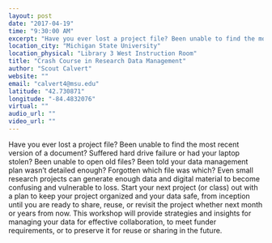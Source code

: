 ```yaml
---
layout: post
date: "2017-04-19"
time: "9:30:00 AM"
excerpt: "Have you ever lost a project file? Been unable to find the most recent version of a document? Suffered hard drive failure or had your laptop..."
location_city: "Michigan State University"
location_physical: "Library 3 West Instruction Room"
title: "Crash Course in Research Data Management"
author: "Scout Calvert"
website: ""
email: "calvert4@msu.edu"
latitude: "42.730871"
longitude: "-84.4832076"
virtual: ""
audio_url: ""
video_url: ""
---
```


Have you ever lost a project file? Been unable to find the most recent version of a document? Suffered hard drive failure or had your laptop stolen? Been unable to open old files? Been told your data management plan wasn’t detailed enough? Forgotten which file was which? Even small research projects can generate enough data and digital material to become confusing and vulnerable to loss. Start your next project (or class) out with a plan to keep your project organized and your data safe, from inception until you are ready to share, reuse, or revisit the project whether next month or years from now. This workshop will provide strategies and insights for managing your data for effective collaboration, to meet funder requirements, or to preserve it for reuse or sharing in the future.
